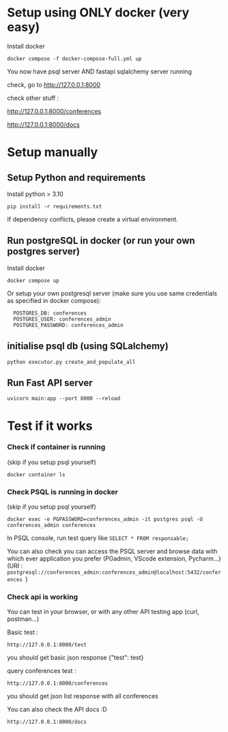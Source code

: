 # Setup using ONLY docker (very easy)

Install docker

    docker compose -f docker-compose-full.yml up

You now have psql server AND fastapi sqlalchemy server running

check, go to http://127.0.0.1:8000

check other stuff :

http://127.0.0.1:8000/conferences

http://127.0.0.1:8000/docs

# Setup manually

## Setup Python and requirements

Install python > 3.10

    pip install -r requirements.txt

If dependency conflicts, please create a virtual environment.

## Run postgreSQL in docker (or run your own postgres server)

Install docker

    docker compose up

Or setup your own postgresql server (make sure you use same credentials as specified in docker compose):

      POSTGRES_DB: conferences
      POSTGRES_USER: conferences_admin
      POSTGRES_PASSWORD: conferences_admin

## initialise psql db (using SQLalchemy)

    python executor.py create_and_populate_all

## Run Fast API server

    uvicorn main:app --port 8000 --reload

# Test if it works

### Check if container is running

(skip if you setup psql yourself)

    docker container ls

### Check PSQL is running in docker

(skip if you setup psql yourself)

    docker exec -e PGPASSWORD=conferences_admin -it postgres psql -U conferences_admin conferences

In PSQL console, run test query like `SELECT * FROM responsable;`

You can also check you can access the PSQL server and browse data with which ever application you prefer (PGadmin, VScode extension, Pycharm...) (URI : `postgresql://conferences_admin:conferences_admin@localhost:5432/conferences
`)

### Check api is working

You can test in your browser, or with any other API testing app (curl, postman...)

Basic test :

    http://127.0.0.1:8000/test

you should get basic json response {"test": test}

query conferences test :

    http://127.0.0.1:8000/conferences

you should get json list response with all conferences

You can also check the API docs :D

    http://127.0.0.1:8000/docs

